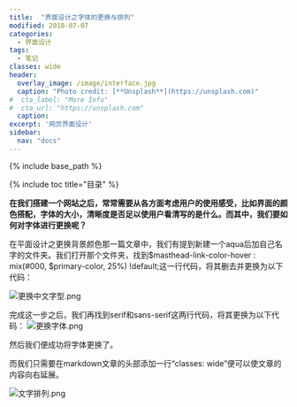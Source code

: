```yaml
---
title:  "界面设计之字体的更换与排列"
modified: 2018-07-07 
categories: 
  - 界面设计
tags:
  - 笔记  
classes: wide
header:
  overlay_image: /image/interface.jpg 
  caption: "Photo credit: [**Unsplash**](https://unsplash.com)"
#  cta_label: "More Info" 
#  cta_url: "https://unsplash.com"
  caption:
excerpt: '网页界面设计'
sidebar:
  nav: "docs"
---
```

 
{% include base_path %}
 
{% include toc title="目录" %}

 

**在我们搭建一个网站之后，常常需要从各方面考虑用户的使用感受，比如界面的颜色搭配，字体的大小，清晰度是否足以使用户看清写的是什么。而其中，我们要如何对字体进行更换呢？**

在平面设计之更换背景颜色那一篇文章中，我们有提到新建一个aqua后加自己名字的文件夹。我们打开那个文件夹，找到$masthead-link-color-hover  : mix(#000, $primary-color, 25%) !default;这一行代码，将其删去并更换为以下代码：

![更换中文字型.png](https://upload-images.jianshu.io/upload_images/9467429-f2d3c3dd52e23ae0.png?imageMogr2/auto-orient/strip%7CimageView2/2/w/1240)


完成这一步之后，我们再找到serif和sans-serif这两行代码，将其更换为以下代码：
![更换字体.png](https://upload-images.jianshu.io/upload_images/9467429-cd0a7600a1df0ccc.png?imageMogr2/auto-orient/strip%7CimageView2/2/w/1240)


然后我们便成功将字体更换了。


而我们只需要在markdown文章的头部添加一行“classes: wide”便可以使文章的内容向右延展。


![文字排列.png](https://upload-images.jianshu.io/upload_images/9467429-860d680a26d8fb0e.png?imageMogr2/auto-orient/strip%7CimageView2/2/w/1240)
